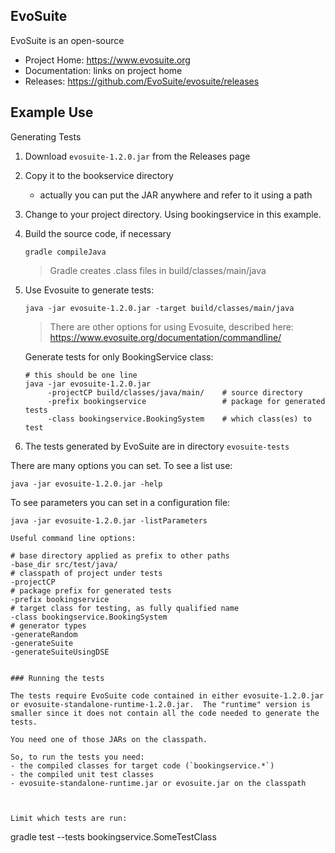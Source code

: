 ## EvoSuite

EvoSuite is an open-source 

* Project Home: <https://www.evosuite.org>
* Documentation: links on project home
* Releases: <https://github.com/EvoSuite/evosuite/releases>

## Example Use

Generating Tests

1. Download `evosuite-1.2.0.jar` from the Releases page
2. Copy it to the bookservice directory 
   - actually you can put the JAR anywhere and refer to it using a path
3. Change to your project directory. Using bookingservice in this example.
4. Build the source code, if necessary
   ```
   gradle compileJava
   ```
   > Gradle creates .class files in build/classes/main/java
5. Use Evosuite to generate tests:
   ```
   java -jar evosuite-1.2.0.jar -target build/classes/main/java
   ```
   > There are other options for using Evosuite, described here:
   > <https://www.evosuite.org/documentation/commandline/>
   >
   Generate tests for only BookingService class:
   ```
   # this should be one line
   java -jar evosuite-1.2.0.jar 
        -projectCP build/classes/java/main/    # source directory
        -prefix bookingservice                 # package for generated tests
        -class bookingservice.BookingSystem    # which class(es) to test
   ```

6. The tests generated by EvoSuite are in directory `evosuite-tests`

There are many options you can set. To see a list use:
```
java -jar evosuite-1.2.0.jar -help
```

To see parameters you can set in a configuration file:
```
java -jar evosuite-1.2.0.jar -listParameters

Useful command line options:
```
    # base directory applied as prefix to other paths
    -base_dir src/test/java/
    # classpath of project under tests
    -projectCP
    # package prefix for generated tests
    -prefix bookingservice
    # target class for testing, as fully qualified name
    -class bookingservice.BookingSystem
    # generator types
    -generateRandom
    -generateSuite
    -generateSuiteUsingDSE
    
```

### Running the tests

The tests require EvoSuite code contained in either evosuite-1.2.0.jar or evosuite-standalone-runtime-1.2.0.jar.  The "runtime" version is smaller since it does not contain all the code needed to generate the tests.

You need one of those JARs on the classpath.

So, to run the tests you need:
- the compiled classes for target code (`bookingservice.*`)
- the compiled unit test classes
- evosuite-standalone-runtime.jar or evosuite.jar on the classpath



Limit which tests are run:
```
gradle test --tests bookingservice.SomeTestClass
```

